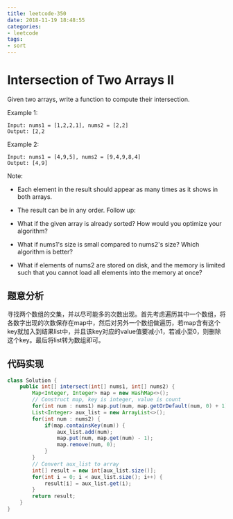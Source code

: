 ```yaml
---
title: leetcode-350
date: 2018-11-19 18:48:55
categories:
- leetcode
tags:
- sort
---
```


# Intersection of Two Arrays II

Given two arrays, write a function to compute their intersection.

Example 1:
```
Input: nums1 = [1,2,2,1], nums2 = [2,2]
Output: [2,2
```
Example 2:
```
Input: nums1 = [4,9,5], nums2 = [9,4,9,8,4]
Output: [4,9]
```
Note:

- Each element in the result should appear as many times as it shows in both arrays.
- The result can be in any order.
Follow up:

- What if the given array is already sorted? How would you optimize your algorithm?
- What if nums1's size is small compared to nums2's size? Which algorithm is better?
- What if elements of nums2 are stored on disk, and the memory is limited such that you cannot load all elements into the memory at once?

## 题意分析

寻找两个数组的交集，并以尽可能多的次数出现。首先考虑遍历其中一个数组，将各数字出现的次数保存在map中，然后对另外一个数组做遍历，若map含有这个key就加入到结果list中，并且该key对应的value值要减小1，若减小至0，则删除这个key。最后将list转为数组即可。

## 代码实现
```java
class Solution {
    public int[] intersect(int[] nums1, int[] nums2) {
        Map<Integer, Integer> map = new HashMap<>();
        // Construct map, key is integer, value is count
        for(int num : nums1) map.put(num, map.getOrDefault(num, 0) + 1);
        List<Integer> aux_list = new ArrayList<>();
        for(int num : nums2) {
            if(map.containsKey(num)) {
                aux_list.add(num);
                map.put(num, map.get(num) - 1);
                map.remove(num, 0);
            }
        }
        // Convert aux_list to array
        int[] result = new int[aux_list.size()];
        for(int i = 0; i < aux_list.size(); i++) {
            result[i] = aux_list.get(i);
        }
        return result;
    }
}
```
